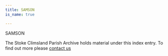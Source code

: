 ```yaml
---
title: SAMSON
is_name: true

---
```


SAMSON


The Stoke Climsland Parish Archive holds material under this index entry. To find out more please [contact us](/contact/)
